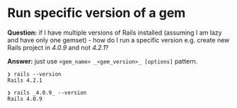 # Run specific version of a gem

**Question:** if I have multiple versions of Rails installed (assuming I am lazy and have only one gemset) - how do I run a specific version e.g. create new Rails project in _4.0.9_ and not _4.2.1_?

**Answer:** just use `<gem_name> _<gem_version>_ [options]` pattern.

```shell
❯ rails --version
Rails 4.2.1

❯ rails _4.0.9_ --version
Rails 4.0.9
```
